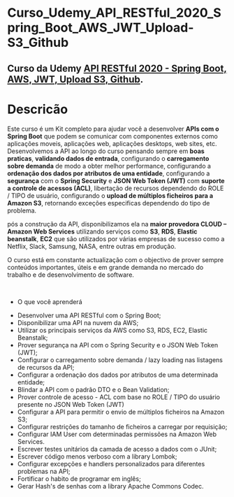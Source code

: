 # Curso_Udemy_API_RESTful_2020_Spring_Boot_AWS_JWT_Upload-S3_Github

## Curso da Udemy [API RESTful 2020 - Spring Boot, AWS, JWT, Upload S3, Github](https://www.udemy.com/course/restful-springboot-aws/).

# Descricão

<p>Este curso é um Kit completo para ajudar você a desenvolver <strong>APIs com o Spring Boot</strong> que podem se comunicar com componentes externos como aplicações moveis, aplicações web, aplicações desktops, web sites, etc. Desenvolvemos a API ao longo do curso pensando sempre em <strong>boas praticas</strong>, <strong>validando dados de entrada</strong>, configurando o <strong>carregamento sobre demanda</strong> de modo a obter melhor performance, configurando a <strong>ordenação dos dados por atributos de uma entidade</strong>, configurando a <strong>segurança</strong> com o <strong>Spring Security</strong> e <strong>JSON Web Token (JWT)</strong> com <strong>suporte a controle de acessos (ACL)</strong>, libertação de recursos dependendo do ROLE / TIPO de usuário, configurando o <strong>upload de múltiplos ficheiros para a Amazon S3</strong>, retornando exceções especificas dependendo do tipo de problema.</p>

<p>pós a construção da API, disponibilizamos ela na <strong>maior provedora CLOUD – Amazon Web Services</strong> utilizando serviços como <strong>S3</strong>, <strong>RDS</strong>, <strong>Elastic beanstalk</strong>, <strong>EC2</strong> que são utilizados por várias empresas de sucesso como a Netflix, Slack, Samsung, NASA, entre outras em produção.</p>

<p>O curso está em constante actualização com o objectivo de prover sempre conteúdos importantes, úteis e em grande demanda no mercado do trabalho e de desenvolvimento de software.</p>

<br>

- O que você aprenderá

* Desenvolver uma API RESTful com o Spring Boot;
* Disponibilizar uma API na nuvem da AWS;
* Utilizar os principais serviços da AWS como S3, RDS, EC2, Elastic Beanstalk;
* Prover segurança na API com o Spring Security e o JSON Web Token (JWT);
* Configurar o carregamento sobre demanda / lazy loading nas listagens de recursos da API;
* Configurar a ordenação dos dados por atributos de uma determinada entidade;
* Blindar a API com o padrão DTO e o Bean Validation;
* Prover controle de acesso - ACL com base no ROLE / TIPO do usuário presente no JSON Web Token (JWT)
* Configurar a API para permitir o envio de múltiplos ficheiros na Amazon S3;
* Configurar restrições do tamanho de ficheiros a carregar por requisição;
* Configurar IAM User com determinadas permissões na Amazon Web Services.
* Escrever testes unitários da camada de acesso a dados com o JUnit;
* Escrever código menos verboso com a library Lombok;
* Configurar excepções e handlers personalizados para diferentes problemas na API;
* Fortificar o habito de programar em inglês;
* Gerar Hash's de senhas com a library Apache Commons Codec.
